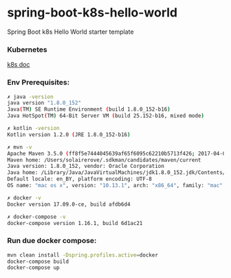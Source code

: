 # spring-boot-k8s-hello-world
Spring Boot k8s Hello World starter template

### Kubernetes

[k8s doc](https://github.com/solairerove/spring-boot-k8s-hello-world/blob/master/k8s/doc/k8s.adoc)

### Env Prerequisites:
``` bash
✗ java -version
java version "1.8.0_152"
Java(TM) SE Runtime Environment (build 1.8.0_152-b16)
Java HotSpot(TM) 64-Bit Server VM (build 25.152-b16, mixed mode)

✗ kotlin -version
Kotlin version 1.2.0 (JRE 1.8.0_152-b16)

✗ mvn -v
Apache Maven 3.5.0 (ff8f5e7444045639af65f6095c62210b5713f426; 2017-04-03T22:39:06+03:00)
Maven home: /Users/solairerove/.sdkman/candidates/maven/current
Java version: 1.8.0_152, vendor: Oracle Corporation
Java home: /Library/Java/JavaVirtualMachines/jdk1.8.0_152.jdk/Contents/Home/jre
Default locale: en_BY, platform encoding: UTF-8
OS name: "mac os x", version: "10.13.1", arch: "x86_64", family: "mac"

✗ docker -v
Docker version 17.09.0-ce, build afdb6d4

✗ docker-compose -v
docker-compose version 1.16.1, build 6d1ac21
```

### Run due docker compose:
```bash
mvn clean install -Dspring.profiles.active=docker
docker-compose build
docker-compose up
```
